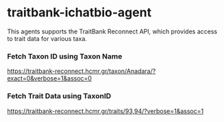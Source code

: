 # traitbank-ichatbio-agent

This agents supports the TraitBank Reconnect API, which provides access to trait data for various taxa.

### Fetch Taxon ID using Taxon Name
https://traitbank-reconnect.hcmr.gr/taxon/Anadara/?exact=0&verbose=1&assoc=0

### Fetch Trait Data using TaxonID
https://traitbank-reconnect.hcmr.gr/traits/93,94/?verbose=1&assoc=1

